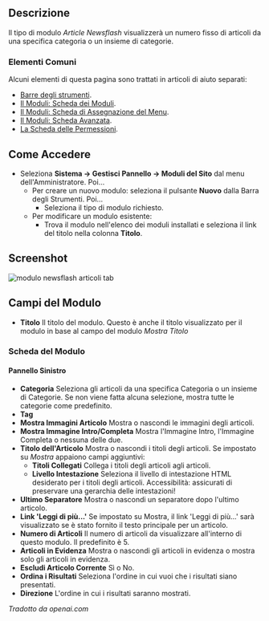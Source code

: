 <!-- Filename: Help4.x:Site_Modules:_Articles_-_Newsflash / Display title: Moduli: Articoli - Notizie Flash -->

## Descrizione

Il tipo di modulo *Article Newsflash* visualizzerà un numero fisso di
articoli da una specifica categoria o un insieme di categorie.

### Elementi Comuni

Alcuni elementi di questa pagina sono trattati in articoli di aiuto separati:

* [Barre degli strumenti](jdocmanual?article=help/common-elements/toolbars).
* [Il Moduli: Scheda dei Moduli](jdocmanual?article=help/modules/modules-module-tab).
* [Il Moduli: Scheda di Assegnazione del Menu](jdocmanual?article=help/modules/modules-menu-assignment-tab).
* [Il Moduli: Scheda Avanzata](jdocmanual?article=help/modules/modules-advanced-tab).
* [La Scheda delle Permessioni](jdocmanual?article=help/common-elements/edit-permissions).

## Come Accedere

- Seleziona **Sistema → Gestisci Pannello → Moduli del Sito** dal
  menu dell'Amministratore. Poi...
  - Per creare un nuovo modulo: seleziona il pulsante **Nuovo** dalla Barra degli Strumenti. Poi...
    - Seleziona il tipo di modulo richiesto.
  - Per modificare un modulo esistente:
    - Trova il modulo nell'elenco dei moduli installati e seleziona il
      link del titolo nella colonna **Titolo**.

## Screenshot

![modulo newsflash articoli tab](../../../it/images/modules-site/modules-articles-newsflash-module-tab.png)

## Campi del Modulo

- **Titolo** Il titolo del modulo. Questo è anche il titolo visualizzato
  per il modulo in base al campo del modulo *Mostra Titolo*

### Scheda del Modulo

#### Pannello Sinistro

- **Categoria** Seleziona gli articoli da una specifica Categoria o un insieme di
  Categorie. Se non viene fatta alcuna selezione, mostra tutte le categorie come predefinito.
- **Tag** 
- **Mostra Immagini Articolo** Mostra o nascondi le immagini degli articoli.
- **Mostra Immagine Intro/Completa** Mostra l'Immagine Intro, l'Immagine Completa o nessuna delle due.
- **Titolo dell'Articolo** Mostra o nascondi i titoli degli articoli. Se impostato su *Mostra* appaiono campi aggiuntivi:
  - **Titoli Collegati** Collega i titoli degli articoli agli articoli.
  - **Livello Intestazione** Seleziona il livello di intestazione HTML desiderato per i titoli degli articoli.
    Accessibilità: assicurati di preservare una gerarchia delle intestazioni!
- **Ultimo Separatore** Mostra o nascondi un separatore dopo l'ultimo articolo.
- **Link 'Leggi di più...'** Se impostato su Mostra, il link 'Leggi di più...' sarà visualizzato 
  se è stato fornito il testo principale per un articolo.
- **Numero di Articoli** Il numero di articoli da visualizzare all'interno di questo
  modulo. Il predefinito è 5.
- **Articoli in Evidenza** Mostra o nascondi gli articoli in evidenza o mostra solo gli articoli in evidenza.
- **Escludi Articolo Corrente** Sì o No.
- **Ordina i Risultati** Seleziona l'ordine in cui vuoi che i risultati siano presentati.
- **Direzione**  L'ordine in cui i risultati saranno mostrati.

*Tradotto da openai.com*

